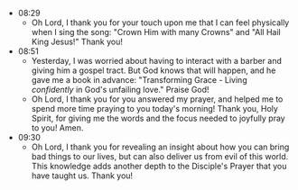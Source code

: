 - 08:29
	- Oh Lord, I thank you for your touch upon me that I can feel physically when I sing the song: "Crown Him with many Crowns" and "All Hail King Jesus!" Thank you!
- 08:51
	- Yesterday, I was worried about having to interact with a barber and giving him a gospel tract. But God knows that will happen, and he gave me a book in advance: "Transforming Grace - Living *confidently* in God's unfailing love." Praise God!
	- Oh Lord, I thank you for you answered my prayer, and helped me to spend more time praying to you today's morning! Thank you, Holy Spirit, for giving me the words and the focus needed to joyfully pray to you! Amen.
- 09:30
	- Oh Lord, I thank you for revealing an insight about how you can bring bad things to our lives, but can also deliver us from evil of this world. This knowledge adds another depth to the Disciple's Prayer that you have taught us. Thank you!